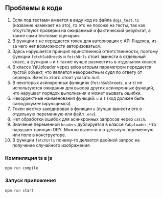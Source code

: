 ## Проблемы в коде

1. Если под тестами имеется в виду код из файла `dogs_test.ts` (название намекает на это), то это не похоже на тесты, так как отсутствуют проверки на ожидаемый и фактический результат, а также сами тестовые сценарии.
2. В функции `t` не передается токен для авторизации с API Яндекса, из-за чего нет возможности авторизоваться.
3. Здесь нарушается принцип единственной ответственности, поэтому функции `fetchSubBreeds` и `fetchUrls` стоит вынести в отдельный класс, а функции `u` и `t` также лучше разместить в отдельном классе.
4. В классе YaUploader через axios вторым параметром передается пустой объект, что является некорректным судя по ответу от сервера. Вместо этого стоит указать null. 
5. В некоторых асинхронных функциях (`fetchSubBreeds`, `u` и `t`) не используются ожидания для вызова других асинхронных функций, что нарушает порядок выполнения и может вызвать ошибки.
6. Некорректные наименования функций: `u` и `t` (код должен быть самодокументирующимся).
7. Токен жестко закодирован в функции `u` (лучше вынести его в отдельную переменную или файл `.env`).
8. Нет обработки ошибок для асинхронных запросов через `catch`.
9. Значение переменной `headers` дублируется в классе `YaUploader`, что нарушает принцип DRY. Можно вынести в отдельную переменную или поле в конструкторе.
10.  В функции `fetchUrls` почему-то делается двойной запрос на получение случайного изображения.

### Компиляция ts в js

```
npm run compile
```

### Запуск приложения

```
npm run start
```